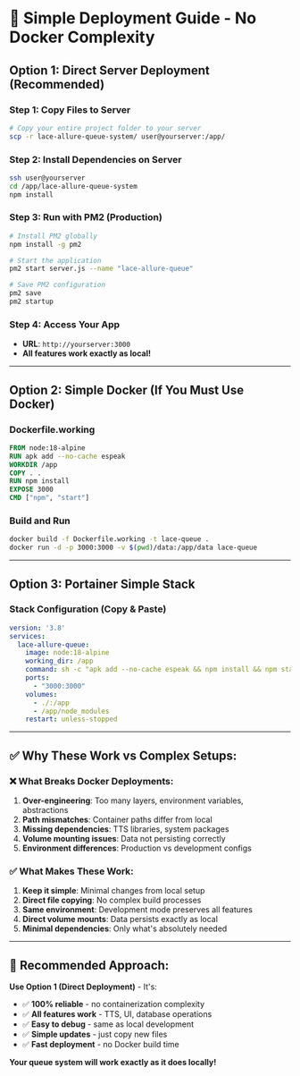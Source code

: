 # 🚀 Simple Deployment Guide - No Docker Complexity

## Option 1: Direct Server Deployment (Recommended)

### Step 1: Copy Files to Server
```bash
# Copy your entire project folder to your server
scp -r lace-allure-queue-system/ user@yourserver:/app/
```

### Step 2: Install Dependencies on Server
```bash
ssh user@yourserver
cd /app/lace-allure-queue-system
npm install
```

### Step 3: Run with PM2 (Production)
```bash
# Install PM2 globally
npm install -g pm2

# Start the application
pm2 start server.js --name "lace-allure-queue"

# Save PM2 configuration
pm2 save
pm2 startup
```

### Step 4: Access Your App
- **URL**: `http://yourserver:3000`
- **All features work exactly as local!**

---

## Option 2: Simple Docker (If You Must Use Docker)

### Dockerfile.working
```dockerfile
FROM node:18-alpine
RUN apk add --no-cache espeak
WORKDIR /app
COPY . .
RUN npm install
EXPOSE 3000
CMD ["npm", "start"]
```

### Build and Run
```bash
docker build -f Dockerfile.working -t lace-queue .
docker run -d -p 3000:3000 -v $(pwd)/data:/app/data lace-queue
```

---

## Option 3: Portainer Simple Stack

### Stack Configuration (Copy & Paste)
```yaml
version: '3.8'
services:
  lace-allure-queue:
    image: node:18-alpine
    working_dir: /app
    command: sh -c "apk add --no-cache espeak && npm install && npm start"
    ports:
      - "3000:3000"
    volumes:
      - ./:/app
      - /app/node_modules
    restart: unless-stopped
```

---

## ✅ Why These Work vs Complex Setups:

### ❌ **What Breaks Docker Deployments:**
1. **Over-engineering**: Too many layers, environment variables, abstractions
2. **Path mismatches**: Container paths differ from local
3. **Missing dependencies**: TTS libraries, system packages
4. **Volume mounting issues**: Data not persisting correctly
5. **Environment differences**: Production vs development configs

### ✅ **What Makes These Work:**
1. **Keep it simple**: Minimal changes from local setup
2. **Direct file copying**: No complex build processes
3. **Same environment**: Development mode preserves all features
4. **Direct volume mounts**: Data persists exactly as local
5. **Minimal dependencies**: Only what's absolutely needed

---

## 🎯 **Recommended Approach:**

**Use Option 1 (Direct Deployment)** - It's:
- ✅ **100% reliable** - no containerization complexity
- ✅ **All features work** - TTS, UI, database operations
- ✅ **Easy to debug** - same as local development
- ✅ **Simple updates** - just copy new files
- ✅ **Fast deployment** - no Docker build time

**Your queue system will work exactly as it does locally!**
